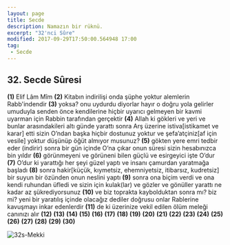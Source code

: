 ```yaml
---
layout: page
title: Secde
description: Namazın bir rüknü.
excerpt: "32'nci Sûre"
modified: 2017-09-29T17:50:00.564948 17:00
tag: 
 - Secde
---
```


## 32. Secde Sûresi

**(1)** Elif Lâm Mîm
**(2)** Kitabın indirilişi onda şüphe yoktur alemlerin Rabb'indendir
**(3)** yoksa? onu uydurdu diyorlar hayır o doğru yola gelirler umuduyla senden önce kendilerine hiçbir uyarıcı gelmeyen bir kavmi uyarman için Rabbin tarafından gerçektir 
**(4)** Allah ki gökleri ve yeri ve bunlar arasındakileri altı günde yarattı sonra Arş üzerine istiva[istikamet ve karar] etti sizin O’ndan başka hiçbir dostunuz yoktur ve şefa’atçiniz[af için vesile] yoktur düşünüp öğüt almıyor musunuz?
**(5)** gökten yere emri tedbir eder (indirir) sonra bir gün içinde O’na çıkar onun süresi sizin hesabınızca bin yıldır
**(6)** görünmeyeni ve görüneni bilen güçlü ve esirgeyici işte O’dur 
**(7)** O’dur ki yarattığı her şeyi güzel yaptı ve insanı çamurdan yaratmağa başladı 
**(8)** sonra hakir[küçük, kıymetsiz, ehemniyetsiz, itibarsız, kudretsiz] bir suyun bir özünden onun neslini yaptı 
**(9)** sonra ona biçim verdi ve ona kendi ruhundan üfledi ve sizin  için kulak(lar) ve gözler ve gönüller yarattı ne kadar az şükrediyorsunuz
**(10)** ve biz toprakta kaybolduktan sonra mı? biz mi? yeni bir yaratılış içinde olacağız dediler doğrusu onlar Rablerine kavuşmayı inkar edenlerdir
**(11)** de ki üzerinize vekil edilen ölüm meleği canınızı alır 
**(12)**
**(13)**
**(14)**
**(15)**
**(16)**
**(17)**
**(18)**
**(19)**
**(20)**
**(21)**
**(22)**
**(23)**
**(24)**
**(25)**
**(26)**
**(27)**
**(28)**
**(29)**
**(30)**

![32s-Mekki]({{site.url}}/images/ayrac-muhur.png)
